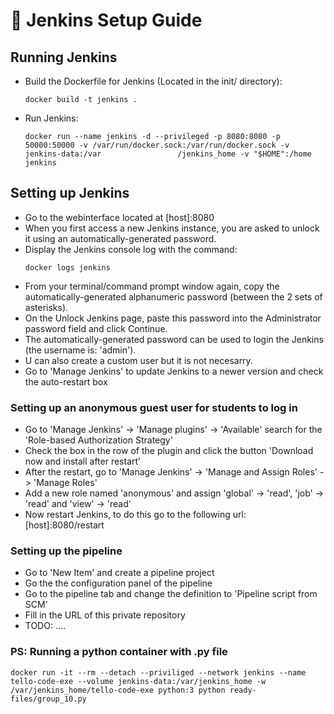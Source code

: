 # :floppy_disk: Jenkins Setup Guide

## Running Jenkins

- Build the Dockerfile for Jenkins (Located in the init/ directory):
  ```
  docker build -t jenkins .
  ```
- Run Jenkins:
  ```
  docker run --name jenkins -d --privileged -p 8080:8080 -p 50000:50000 -v /var/run/docker.sock:/var/run/docker.sock -v jenkins-data:/var                 /jenkins_home -v "$HOME":/home jenkins
  ```

## Setting up Jenkins

- Go to the webinterface located at [host]:8080
- When you first access a new Jenkins instance, you are asked to unlock it using an automatically-generated password.
- Display the Jenkins console log with the command:
  ```
  docker logs jenkins
  ```
- From your terminal/command prompt window again, copy the automatically-generated alphanumeric password (between the 2 sets of asterisks).
- On the Unlock Jenkins page, paste this password into the Administrator password field and click Continue.
- The automatically-generated password can be used to login the Jenkins (the username is: 'admin').
- U can also create a custom user but it is not necesarry.
- Go to 'Manage Jenkins' to update Jenkins to a newer version and check the auto-restart box

### Setting up an anonymous guest user for students to log in

- Go to 'Manage Jenkins' -> 'Manage plugins' -> 'Available' search for the 'Role-based Authorization Strategy'
- Check the box in the row of the plugin and click the button 'Download now and install after restart'
- After the restart, go to 'Manage Jenkins' -> 'Manage and Assign Roles' -> 'Manage Roles'
- Add a new role named 'anonymous' and assign 'global' -> 'read', 'job' -> 'read' and 'view' -> 'read'
- Now restart Jenkins, to do this go to the following url: [host]:8080/restart

### Setting up the pipeline

- Go to 'New Item' and create a pipeline project
- Go the the configuration panel of the pipeline
- Go to the pipeline tab and change the definition to 'Pipeline script from SCM'
- Fill in the URL of this private repository
- TODO: ....

### PS: Running a python container with .py file
```
docker run -it --rm --detach --priviliged --network jenkins --name tello-code-exe --volume jenkins-data:/var/jenkins_home -w /var/jenkins_home/tello-code-exe python:3 python ready-files/group_10.py
```
